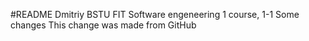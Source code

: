 #README
Dmitriy
BSTU
FIT
Software engeneering
1 course, 1-1
Some changes
This change was made from GitHub
